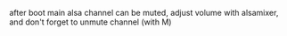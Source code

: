 after boot main alsa channel can be muted, adjust volume with alsamixer, and don't forget to unmute channel (with M)
